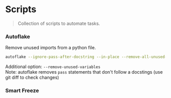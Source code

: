 # Scripts

> Collection of scripts to automate tasks.


### Autoflake

Remove unused imports from a python file.
```bash
autoflake --ignore-pass-after-docstring --in-place --remove-all-unused-imports --ignore-init-module-imports -r folder/
```
Additional option: `--remove-unused-variables` \
Note: autoflake removes `pass` statements that don't follow a docstings (use git diff to check changes)

### Smart Freeze
